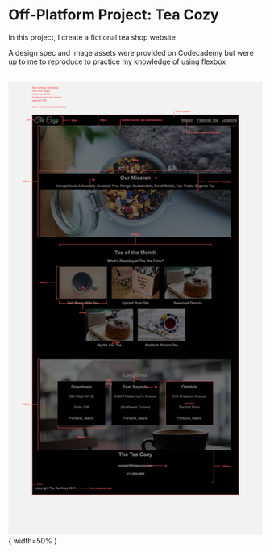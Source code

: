 # Off-Platform Project: Tea Cozy

In this project, I create a fictional tea shop website

A design spec and image assets were provided on Codecademy but were up to me to reproduce to practice my knowledge of using flexbox<br><br>

![red-line](/resources/images/img-tea-cozy-redline.jpg){ width=50% }